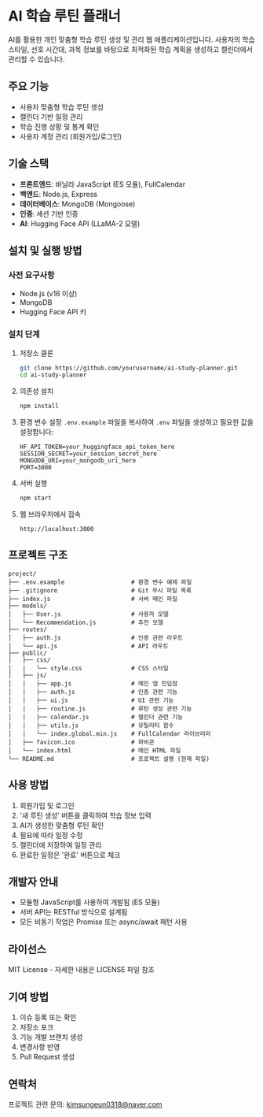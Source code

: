 # AI 학습 루틴 플래너

AI를 활용한 개인 맞춤형 학습 루틴 생성 및 관리 웹 애플리케이션입니다. 사용자의 학습 스타일, 선호 시간대, 과목 정보를 바탕으로 최적화된 학습 계획을 생성하고 캘린더에서 관리할 수 있습니다.

## 주요 기능

- 사용자 맞춤형 학습 루틴 생성
- 캘린더 기반 일정 관리
- 학습 진행 상황 및 통계 확인
- 사용자 계정 관리 (회원가입/로그인)

## 기술 스택

- **프론트엔드**: 바닐라 JavaScript (ES 모듈), FullCalendar
- **백엔드**: Node.js, Express
- **데이터베이스**: MongoDB (Mongoose)
- **인증**: 세션 기반 인증
- **AI**: Hugging Face API (LLaMA-2 모델)

## 설치 및 실행 방법

### 사전 요구사항

- Node.js (v16 이상)
- MongoDB
- Hugging Face API 키

### 설치 단계

1. 저장소 클론
   ```bash
   git clone https://github.com/yourusername/ai-study-planner.git
   cd ai-study-planner
   ```

2. 의존성 설치
   ```bash
   npm install
   ```

3. 환경 변수 설정
   `.env.example` 파일을 복사하여 `.env` 파일을 생성하고 필요한 값을 설정합니다:
   ```
   HF_API_TOKEN=your_huggingface_api_token_here
   SESSION_SECRET=your_session_secret_here
   MONGODB_URI=your_mongodb_uri_here
   PORT=3000
   ```

4. 서버 실행
   ```bash
   npm start
   ```

5. 웹 브라우저에서 접속
   ```
   http://localhost:3000
   ```

## 프로젝트 구조

```
project/
├── .env.example                   # 환경 변수 예제 파일
├── .gitignore                     # Git 무시 파일 목록
├── index.js                       # 서버 메인 파일
├── models/
│   ├── User.js                    # 사용자 모델
│   └── Recommendation.js          # 추천 모델
├── routes/
│   ├── auth.js                    # 인증 관련 라우트
│   └── api.js                     # API 라우트
├── public/
│   ├── css/
│   │   └── style.css              # CSS 스타일
│   ├── js/
│   │   ├── app.js                 # 메인 앱 진입점
│   │   ├── auth.js                # 인증 관련 기능
│   │   ├── ui.js                  # UI 관련 기능
│   │   ├── routine.js             # 루틴 생성 관련 기능
│   │   ├── calendar.js            # 캘린더 관련 기능
│   │   ├── utils.js               # 유틸리티 함수
│   │   └── index.global.min.js    # FullCalendar 라이브러리
│   ├── favicon.ico                # 파비콘
│   └── index.html                 # 메인 HTML 파일
└── README.md                      # 프로젝트 설명 (현재 파일)
```

## 사용 방법

1. 회원가입 및 로그인
2. '새 루틴 생성' 버튼을 클릭하여 학습 정보 입력
3. AI가 생성한 맞춤형 루틴 확인
4. 필요에 따라 일정 수정
5. 캘린더에 저장하여 일정 관리
6. 완료한 일정은 '완료' 버튼으로 체크

## 개발자 안내

- 모듈형 JavaScript를 사용하여 개발됨 (ES 모듈)
- 서버 API는 RESTful 방식으로 설계됨
- 모든 비동기 작업은 Promise 또는 async/await 패턴 사용

## 라이선스

MIT License - 자세한 내용은 LICENSE 파일 참조

## 기여 방법

1. 이슈 등록 또는 확인
2. 저장소 포크
3. 기능 개발 브랜치 생성
4. 변경사항 반영
5. Pull Request 생성

## 연락처

프로젝트 관련 문의: kimsungeun0318@naver.com